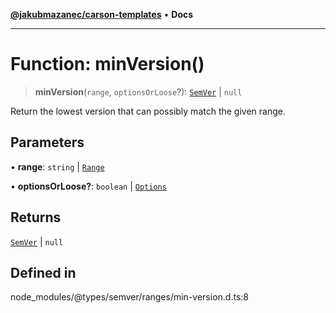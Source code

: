 [**@jakubmazanec/carson-templates**](../../../README.md) • **Docs**

---

# Function: minVersion()

> **minVersion**(`range`, `optionsOrLoose`?): [`SemVer`](../classes/SemVer.md) \| `null`

Return the lowest version that can possibly match the given range.

## Parameters

• **range**: `string` \| [`Range`](../classes/Range.md)

• **optionsOrLoose?**: `boolean` \| [`Options`](../interfaces/Options.md)

## Returns

[`SemVer`](../classes/SemVer.md) \| `null`

## Defined in

node_modules/@types/semver/ranges/min-version.d.ts:8
